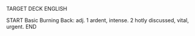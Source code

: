 TARGET DECK
ENGLISH

START
Basic
Burning
Back: adj. 1 ardent, intense. 2 hotly discussed, vital, urgent.
END
